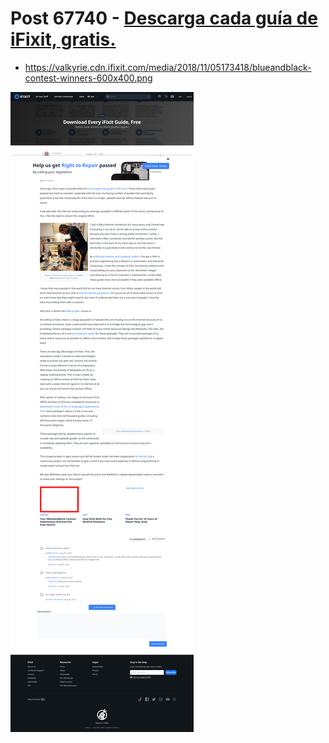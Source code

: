 # Post 67740 - [Descarga cada guía de iFixit, gratis.](https://www.ifixit.com/News/67740/descarga-cada-guia-de-ifixit-gratis)

- https://valkyrie.cdn.ifixit.com/media/2018/11/05173418/blueandblack-contest-winners-600x400.png

![screencap](screenshots/bd1aea1a-147b-4239-b607-15e3862d0e1a.png)
